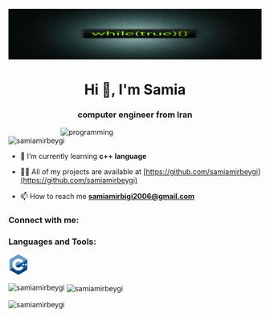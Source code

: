 ![logo](https://github.com/samiamirbeygi/samiamirbeygi/blob/main/Programming-while-true-Wallpaper.png)
<h1 align="center">Hi 👋, I'm Samia</h1>
<h3 align="center">computer engineer from Iran</h3>
<img align="right" alt="programming" width = "400" src="https://cdn.dribbble.com/users/4055494/screenshots/15215756/media/d2b66c4ca0192aa26d103448b3d1518b.gif">
<p align="left"> <img src="https://komarev.com/ghpvc/?username=samiamirbeygi&label=Profile%20views&color=0e75b6&style=flat" alt="samiamirbeygi" /> </p>

- 🌱 I’m currently learning **c++ language**

- 👨‍💻 All of my projects are available at [https://github.com/samiamirbeygi](https://github.com/samiamirbeygi)

- 📫 How to reach me **samiamirbigi2006@gmail.com**

<h3 align="left">Connect with me:</h3>
<p align="left">
</p>

<h3 align="left">Languages and Tools:</h3>
<p align="left"> <a href="https://www.w3schools.com/cpp/" target="_blank" rel="noreferrer"> <img src="https://raw.githubusercontent.com/devicons/devicon/master/icons/cplusplus/cplusplus-original.svg" alt="cplusplus" width="40" height="40"/> </a> </p>

<p><img align="left" src="https://github-readme-stats.vercel.app/api/top-langs?username=samiamirbeygi&show_icons=true&locale=en&layout=compact" alt="samiamirbeygi" /></p>

<p>&nbsp;<img align="center" src="https://github-readme-stats.vercel.app/api?username=samiamirbeygi&show_icons=true&locale=en" alt="samiamirbeygi" /></p>

<p><img align="center" src="https://github-readme-streak-stats.herokuapp.com/?user=samiamirbeygi&" alt="samiamirbeygi" /></p>
